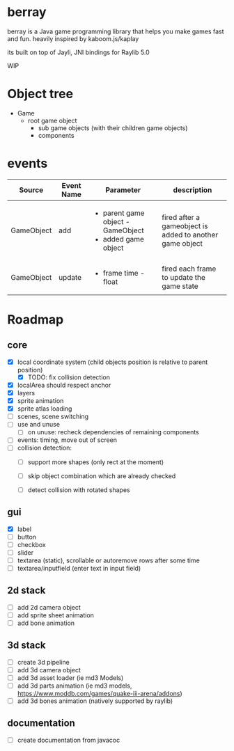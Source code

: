 # berray

berray is a Java game programming library that helps you make games fast and fun. heavily inspired by kaboom.js/kaplay

its built on top of Jayli, JNI bindings for Raylib 5.0

WIP

# Object tree

* Game
  * root game object
    * sub game objects (with their children game objects)
    * components

# events

| Source     | Event Name | Parameter                                                                    | description                                              |
|------------|------------|------------------------------------------------------------------------------|----------------------------------------------------------|
| GameObject | add        | <ul><li>parent game object - GameObject</li><li>added game object</li></ul>  | fired after a gameobject is added to another game object |
| GameObject | update     | <ul><li>frame time - float</li></ul>                                         | fired each frame to update the game state |

# Roadmap

## core

- [x] local coordinate system (child objects position is relative to parent position)
  - [x] TODO: fix collision detection
- [x] localArea should respect anchor
- [x] layers
- [x] sprite animation
- [x] sprite atlas loading
- [ ] scenes, scene switching
- [ ] use and unuse
  - [ ] on unuse: recheck dependencies of remaining components
- [ ] events: timing, move out of screen 
- [ ] collision detection: 
  - [ ] support more shapes (only rect at the moment)
  - [ ] skip object combination which are already checked
  - [ ] detect collision with rotated shapes


## gui
- [x] label
- [ ] button
- [ ] checkbox
- [ ] slider
- [ ] textarea (static), scrollable or autoremove rows after some time
- [ ] textarea/inputfield (enter text in input field)

## 2d stack

- [ ] add 2d camera object
- [ ] add sprite sheet animation
- [ ] add bone animation

## 3d stack

- [ ] create 3d pipeline
- [ ] add 3d camera object
- [ ] add 3d asset loader (ie md3 Models)
- [ ] add 3d parts animation (ie md3 models, https://www.moddb.com/games/quake-iii-arena/addons)
- [ ] add 3d bones animation (natively supported by raylib)

## documentation

- [ ] create documentation from javacoc

